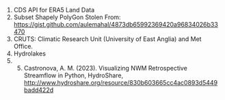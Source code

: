 1) CDS API for ERA5 Land Data
2) Subset Shapely PolyGon Stolen From: https://gist.github.com/aulemahal/4873db65992369420a96834026b33470
3) CRUTS: Climatic Research Unit (University of East Anglia) and Met Office.
4) Hydrolakes
5)
    5) Castronova, A. M. (2023). Visualizing NWM Retrospective Streamflow in Python,
       HydroShare, http://www.hydroshare.org/resource/830b603665cc4ac0893d5449badd422d